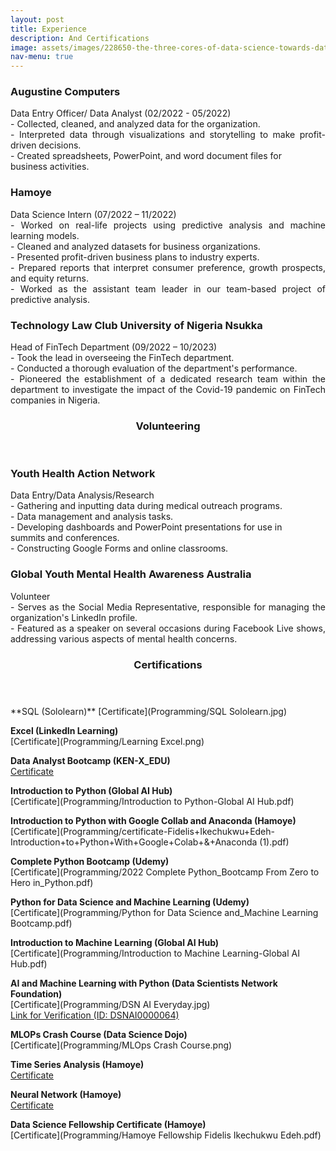 ```yaml
---
layout: post
title: Experience
description: And Certifications
image: assets/images/228650-the-three-cores-of-data-science-towards-data-science.png
nav-menu: true
---
```


<!-- Main -->
<div id="main" class="alt">

<!-- One -->
<section id="one">
        <div class="row">
            <div class="6u 12u$(small)">
                <h3>Augustine Computers</h3>
                <p style="text-align: justify;">
                    Data Entry Officer/ Data Analyst (02/2022 - 05/2022)<br>
                    - Collected, cleaned, and analyzed data for the organization.<br>
                    - Interpreted data through visualizations and storytelling to make profit-driven decisions.<br>
                    - Created spreadsheets, PowerPoint, and word document files for<br> business activities.
                </p>
            </div>
            <div class="6u$ 12u$(small)">
                <h3>Hamoye</h3>
                <p style="text-align: justify;">
                    Data Science Intern (07/2022 – 11/2022)<br>
                    - Worked on real-life projects using predictive analysis and machine learning models.<br>
                    - Cleaned and analyzed datasets for business organizations.<br>
                    - Presented profit-driven business plans to industry experts.<br>
                    - Prepared reports that interpret consumer preference, growth prospects, and equity returns.<br>
                    - Worked as the assistant team leader in our team-based project of predictive analysis.
                </p>
            </div>
            <div class="6u$ 12u$(small)">
                <h3>Technology Law Club University of Nigeria Nsukka</h3>
                <p style="text-align: justify;">
                    Head of FinTech Department (09/2022 – 10/2023)<br>
                    - Took the lead in overseeing the FinTech department.<br>
                    - Conducted a thorough evaluation of the department's performance.<br>
                    - Pioneered the establishment of a dedicated research team within the department to investigate the impact of the Covid-19 pandemic on FinTech companies in Nigeria.
                </p>
            </div>
        </div>
        <section id="one">
            <div class="inner">
                <header class="major">
                    <h1>Volunteering</h1>
                </header>
                <!-- Break -->
                <div class="row">
                    <div class="6u 12u$(small)">
                        <h3>Youth Health Action Network</h3>
                        <p style="text-align: justify;">
                            Data Entry/Data Analysis/Research<br>
                            - Gathering and inputting data during medical outreach programs.<br>
                            - Data management and analysis tasks.<br>
                            - Developing dashboards and PowerPoint presentations for use in<br> summits and conferences.<br>
                            - Constructing Google Forms and online classrooms.
                        </p>
                    </div>
                    <div class="6u$ 12u$(small)">
                        <h3>Global Youth Mental Health Awareness Australia</h3>
                        <p style="text-align: justify;">
                            Volunteer<br>
                            - Serves as the Social Media Representative, responsible for managing the organization's LinkedIn profile.<br>
                            - Featured as a speaker on several occasions during Facebook Live shows, addressing various aspects of mental health concerns.
                        </p>
                    </div>
                <header class="major">
                    <h1>Certifications</h1>
                </header>
                        <!-- Break -->
**SQL (Sololearn)**  
[Certificate](Programming/SQL Sololearn.jpg)

**Excel (LinkedIn Learning)**  
[Certificate](Programming/Learning Excel.png)

**Data Analyst Bootcamp (KEN-X_EDU)**  
[Certificate](Programming/KEN-X-EDU.jpg)

**Introduction to Python (Global AI Hub)**  
[Certificate](Programming/Introduction to Python-Global AI Hub.pdf)

**Introduction to Python with Google Collab and Anaconda (Hamoye)**  
[Certificate](Programming/certificate-Fidelis+Ikechukwu+Edeh-Introduction+to+Python+With+Google+Colab+&+Anaconda (1).pdf)

**Complete Python Bootcamp (Udemy)**  
[Certificate](Programming/2022 Complete Python_Bootcamp From Zero to Hero in_Python.pdf)

**Python for Data Science and Machine Learning (Udemy)**  
[Certificate](Programming/Python for Data Science and_Machine Learning Bootcamp.pdf)

**Introduction to Machine Learning (Global AI Hub)**  
[Certificate](Programming/Introduction to Machine Learning-Global AI Hub.pdf)

**AI and Machine Learning with Python (Data Scientists Network Foundation)**  
[Certificate](Programming/DSN AI Everyday.jpg)  
[Link for Verification (ID: DSNAI0000064)](https://cert.datasciencenigeria.ai/)

**MLOPs Crash Course (Data Science Dojo)**  
[Certificate](Programming/MLOps Crash Course.png)

**Time Series Analysis (Hamoye)**  
[Certificate](Programming/certificate-Fidelis+Ikechukwu+Edeh-Practical+Time+Series+Analysis+&+Forecast.pdf)

**Neural Network (Hamoye)**  
[Certificate](Programming/Neural+Network,+Image+Recognition+&+Object+Detection.pdf)

**Data Science Fellowship Certificate (Hamoye)**  
[Certificate](Programming/Hamoye Fellowship Fidelis Ikechukwu Edeh.pdf)
                </div>
            </div>
        </section>
</section>

